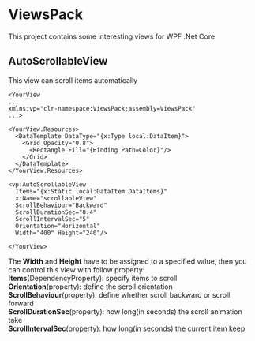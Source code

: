 # ViewsPack
This project contains some interesting views for WPF .Net Core

## AutoScrollableView
This view can scroll items automatically

```
<YourView
...
xmlns:vp="clr-namespace:ViewsPack;assembly=ViewsPack"
...>

<YourView.Resources>
  <DataTemplate DataType="{x:Type local:DataItem}">
    <Grid Opacity="0.8">
      <Rectangle Fill="{Binding Path=Color}"/>
    </Grid>
  </DataTemplate>
</YourView.Resources>

<vp:AutoScrollableView
  Items="{x:Static local:DataItem.DataItems}"
  x:Name="scrollableView"
  ScrollBehaviour="Backward"
  ScrollDurationSec="0.4"
  ScrollIntervalSec="5"
  Orientation="Horizontal" 
  Width="400" Height="240"/>

</YourView>
```

The **Width** and **Height** have to be assigned to a specified value, then you can control this view with follow property:<br>
  **Items**(DependencyProperty): specify items to scroll<br>
  **Orientation**(property): define the scroll orientation<br>
  **ScrollBehaviour**(property): define whether scroll backward or scroll forward<br>
  **ScrollDurationSec**(property): how long(in seconds) the scroll animation take<br>
  **ScrollIntervalSec**(property): how long(in seconds) the current item keep
  
